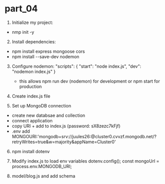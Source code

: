 # part_04
1. Initialize my project:
- nmp init -y

2. Install dependencies:
- npm install express mongoose cors
- npm install --save-dev nodemon

3. Configure nodemon:
"scripts": {
  "start": "node index.js",
  "dev": "nodemon index.js"
}
    - this allows npm run dev (nodemon) for development or npm start for production

4. Create index.js file

5. Set up MongoDB connection
- create new databsae and collection
- connect application
- copy URI + add to index.js
(password: sX8zezc7kFjf)
- .env add MONGOURI:'mongodb+srv://juules26:<password>@cluster0.cvvzf.mongodb.net/?retryWrites=true&w=majority&appName=Cluster0'

6. npm install dotenv

7. Modify index.js to load env variables
dotenv.config();
const mongoUrl = process.env.MONGODB_URI;

8. model/blog.js and add schema